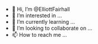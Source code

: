 - 👋 Hi, I’m @ElliottFairhall
- 👀 I’m interested in ...
- 🌱 I’m currently learning ...
- 💞️ I’m looking to collaborate on ...
- 📫 How to reach me ...

<!---
ElliottFairhall/ElliottFairhall is a ✨ special ✨ repository because its `README.md` (this file) appears on your GitHub profile.
You can click the Preview link to take a look at your changes.
--->
